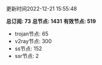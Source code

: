 更新时间2022-12-21 15:55:48

**总订阅: 73**
**总节点: 1431**
**有效节点: 519**
- trojan节点: 65
- v2ray节点: 300
- ss节点: 152
- ssr节点: 2
